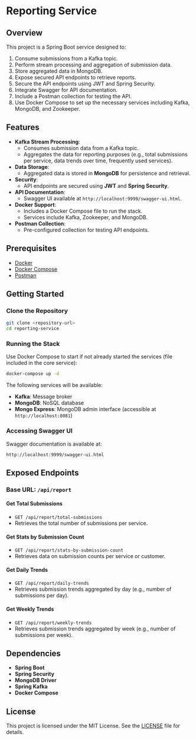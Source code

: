 # Reporting Service

## Overview

This project is a Spring Boot service designed to:

1. Consume submissions from a Kafka topic.
2. Perform stream processing and aggregation of submission data.
3. Store aggregated data in MongoDB.
4. Expose secured API endpoints to retrieve reports.
5. Secure the API endpoints using JWT and Spring Security.
6. Integrate Swagger for API documentation.
7. Include a Postman collection for testing the API.
8. Use Docker Compose to set up the necessary services including Kafka, MongoDB, and Zookeeper.

## Features

- **Kafka Stream Processing**:
  - Consumes submission data from a Kafka topic.
  - Aggregates the data for reporting purposes (e.g., total submissions per service, data trends over time, frequently used services).
- **Data Storage**:
  - Aggregated data is stored in **MongoDB** for persistence and retrieval.
- **Security**:
  - API endpoints are secured using **JWT** and **Spring Security**.
- **API Documentation**:
  - Swagger UI available at `http://localhost:9999/swagger-ui.html`.
- **Docker Support**:
  - Includes a Docker Compose file to run the stack.
  - Services include Kafka, Zookeeper, and MongoDB.
- **Postman Collection**:
  - Pre-configured collection for testing API endpoints.

## Prerequisites

- [Docker](https://www.docker.com/)
- [Docker Compose](https://docs.docker.com/compose/)
- [Postman](https://www.postman.com/)

## Getting Started

### Clone the Repository

```bash
git clone <repository-url>
cd reporting-service
```

### Running the Stack

Use Docker Compose to start if not already started the services (file included in the core service):

```bash
docker-compose up -d
```

The following services will be available:

- **Kafka**: Message broker
- **MongoDB**: NoSQL database
- **Mongo Express**: MongoDB admin interface (accessible at `http://localhost:8081`)

### Accessing Swagger UI

Swagger documentation is available at:

```
http://localhost:9999/swagger-ui.html
```

## Exposed Endpoints

### Base URL: `/api/report`

#### **Get Total Submissions**
- `GET /api/report/total-submissions`
- Retrieves the total number of submissions per service.


#### **Get Stats by Submission Count**
- `GET /api/report/stats-by-submission-count`
- Retrieves data on submission counts per service or customer.


#### **Get Daily Trends**
- `GET /api/report/daily-trends`
- Retrieves submission trends aggregated by day (e.g., number of submissions per day).

#### **Get Weekly Trends**
- `GET /api/report/weekly-trends`
- Retrieves submission trends aggregated by week (e.g., number of submissions per week).


## Dependencies

- **Spring Boot**
- **Spring Security**
- **MongoDB Driver**
- **Spring Kafka**
- **Docker Compose**

## License

This project is licensed under the MIT License. See the [LICENSE](LICENSE) file for details.
